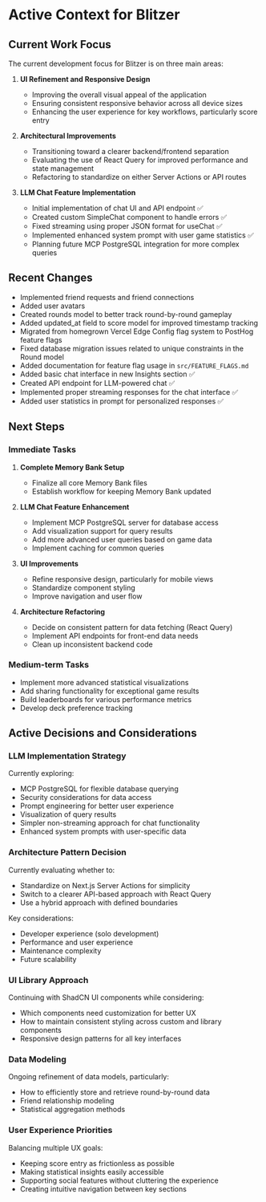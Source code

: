 # Active Context for Blitzer

## Current Work Focus

The current development focus for Blitzer is on three main areas:

1. **UI Refinement and Responsive Design**

   - Improving the overall visual appeal of the application
   - Ensuring consistent responsive behavior across all device sizes
   - Enhancing the user experience for key workflows, particularly score entry

2. **Architectural Improvements**

   - Transitioning toward a clearer backend/frontend separation
   - Evaluating the use of React Query for improved performance and state management
   - Refactoring to standardize on either Server Actions or API routes

3. **LLM Chat Feature Implementation**
   - Initial implementation of chat UI and API endpoint ✅
   - Created custom SimpleChat component to handle errors ✅
   - Fixed streaming using proper JSON format for useChat ✅
   - Implemented enhanced system prompt with user game statistics ✅
   - Planning future MCP PostgreSQL integration for more complex queries

## Recent Changes

- Implemented friend requests and friend connections
- Added user avatars
- Created rounds model to better track round-by-round gameplay
- Added updated_at field to score model for improved timestamp tracking
- Migrated from homegrown Vercel Edge Config flag system to PostHog feature flags
- Fixed database migration issues related to unique constraints in the Round model
- Added documentation for feature flag usage in `src/FEATURE_FLAGS.md`
- Added basic chat interface in new Insights section ✅
- Created API endpoint for LLM-powered chat ✅
- Implemented proper streaming responses for the chat interface ✅
- Added user statistics in prompt for personalized responses ✅

## Next Steps

### Immediate Tasks

1. **Complete Memory Bank Setup**

   - Finalize all core Memory Bank files
   - Establish workflow for keeping Memory Bank updated

2. **LLM Chat Feature Enhancement**

   - Implement MCP PostgreSQL server for database access
   - Add visualization support for query results
   - Add more advanced user queries based on game data
   - Implement caching for common queries

3. **UI Improvements**

   - Refine responsive design, particularly for mobile views
   - Standardize component styling
   - Improve navigation and user flow

4. **Architecture Refactoring**
   - Decide on consistent pattern for data fetching (React Query)
   - Implement API endpoints for front-end data needs
   - Clean up inconsistent backend code

### Medium-term Tasks

- Implement more advanced statistical visualizations
- Add sharing functionality for exceptional game results
- Build leaderboards for various performance metrics
- Develop deck preference tracking

## Active Decisions and Considerations

### LLM Implementation Strategy

Currently exploring:

- MCP PostgreSQL for flexible database querying
- Security considerations for data access
- Prompt engineering for better user experience
- Visualization of query results
- Simpler non-streaming approach for chat functionality
- Enhanced system prompts with user-specific data

### Architecture Pattern Decision

Currently evaluating whether to:

- Standardize on Next.js Server Actions for simplicity
- Switch to a clearer API-based approach with React Query
- Use a hybrid approach with defined boundaries

Key considerations:

- Developer experience (solo development)
- Performance and user experience
- Maintenance complexity
- Future scalability

### UI Library Approach

Continuing with ShadCN UI components while considering:

- Which components need customization for better UX
- How to maintain consistent styling across custom and library components
- Responsive design patterns for all key interfaces

### Data Modeling

Ongoing refinement of data models, particularly:

- How to efficiently store and retrieve round-by-round data
- Friend relationship modeling
- Statistical aggregation methods

### User Experience Priorities

Balancing multiple UX goals:

- Keeping score entry as frictionless as possible
- Making statistical insights easily accessible
- Supporting social features without cluttering the experience
- Creating intuitive navigation between key sections
